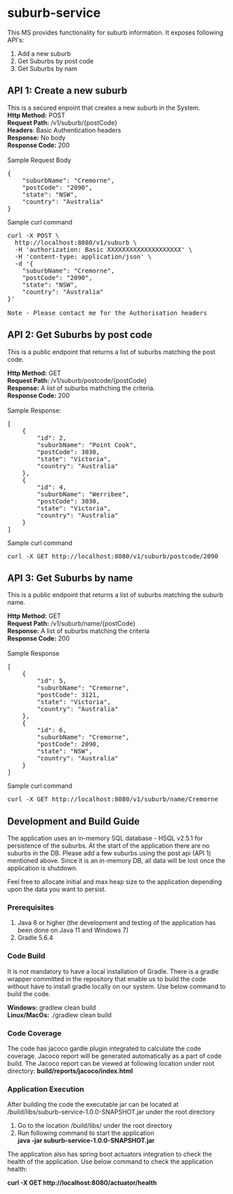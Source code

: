 # suburb-service

This MS provides functionality for suburb information. It exposes following API's:
1. Add a new suburb
2. Get Suburbs by post code
3. Get Suburbs by nam

## API 1: Create a new suburb
This is a secured enpoint that creates a new suburb in the System. <br>
<b>Http Method:</b> POST <br>
<b>Request Path:</b> /v1/suburb/{postCode} <br>
<b>Headers</b>: Basic Authentication headers <br>
<b>Response:</b> No body <br>
<b>Response Code:</b> 200 <br> <br>
Sample Request Body
<pre class-"prettyprint">
{
	"suburbName": "Cremorne",
	"postCode": "2090",
	"state": "NSW",
	"country": "Australia" 
}
</pre>

Sample curl command
<pre class-"prettyprint">
curl -X POST \
  http://localhost:8080/v1/suburb \
  -H 'authorization: Basic XXXXXXXXXXXXXXXXXXXX' \
  -H 'content-type: application/json' \
  -d '{
	"suburbName": "Cremorne",
	"postCode": "2090",
	"state": "NSW",
	"country": "Australia" 
}'

Note - Please contact me for the Authorisation headers
</pre>

## API 2: Get Suburbs by post code
This is a public endpoint that returns a list of suburbs matching the post code.

<b>Http Method:</b> GET <br>
<b>Request Path:</b> /v1/suburb/postcode/{postCode} <br>
<b>Response:</b> A list of suburbs mathching the criteria.<br>
<b>Response Code:</b> 200 <br><br>
Sample Response:
<pre class-"prettyprint">
[
    {
        "id": 2,
        "suburbName": "Point Cook",
        "postCode": 3030,
        "state": "Victoria",
        "country": "Australia"
    },
    {
        "id": 4,
        "suburbName": "Werribee",
        "postCode": 3030,
        "state": "Victoria",
        "country": "Australia"
    }
]
</pre>

Sample curl command
<pre class-"prettyprint">
curl -X GET http://localhost:8080/v1/suburb/postcode/2090
</pre>

## API 3: Get Suburbs by name
This is a public endpoint that returns a list of suburbs matching the suburb name.

<b>Http Method:</b> GET <br>
<b>Request Path:</b> /v1/suburb/name/{postCode} <br>
<b>Response:</b> A list of suburbs matching the criteria<br>
<b>Response Code:</b> 200 <br><br>
Sample Response
<pre class-"prettyprint">
[
    {
        "id": 5,
        "suburbName": "Cremorne",
        "postCode": 3121,
        "state": "Victoria",
        "country": "Australia"
    },
    {
        "id": 6,
        "suburbName": "Cremorne",
        "postCode": 2090,
        "state": "NSW",
        "country": "Australia"
    }
]
</pre>

Sample curl command
<pre class-"prettyprint">
curl -X GET http://localhost:8080/v1/suburb/name/Cremorne
</pre>


## Development and Build Guide
The application uses an in-memory SQL database - HSQL v2.5.1 for persistence of the suburbs. At the start of the 
application there are no suburbs in the DB. Please add a few suburbs using the post api (API 1) mentioned above. 
Since it is an in-memory DB, all data will be lost once the application is shutdown.

Feel free to allocate initial and max heap size to the application depending upon the data you want to persist.

### Prerequisites
1. Java 8 or higher (the development and testing of the application has been done on Java 11 and Windows 7)
2. Gradle 5.6.4 

### Code Build
It is not mandatory to have a local installation of Gradle. There is a gradle wrapper committed in the repository that
enable us to build the code without have to install gradle locally on our system. Use below command to build the code.

<b>Windows:</b> gradlew clean build <br>
<b>Linux/MacOs:</b> ./gradlew clean build <br>

### Code Coverage
The code has jacoco gardle plugin integrated to calculate the code coverage. Jacoco report will be generated 
automatically as a part of code build. The Jacoco report can be viewed at following location under root directory:
<b>build/reports/jacoco/index.html</b>

### Application Execution 
After building the code the executable jar can be located at /build/libs/suburb-service-1.0.0-SNAPSHOT.jar under the 
root directory
1. Go to the location /build/libs/ under the root directory
2. Run following command to start the application <br>
<b>java -jar suburb-service-1.0.0-SNAPSHOT.jar </b>

The application also has spring boot actuators integration to check the health of the application. Use below command to 
check the application health: 

<b>curl -X GET http://localhost:8080/actuator/health </b>




